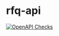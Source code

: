 # rfq-api

[![OpenAPI Checks](https://github.com/TiFcode/rfq-api/actions/workflows/actions.yml/badge.svg)](https://github.com/TiFcode/rfq-api/actions/workflows/actions.yml)